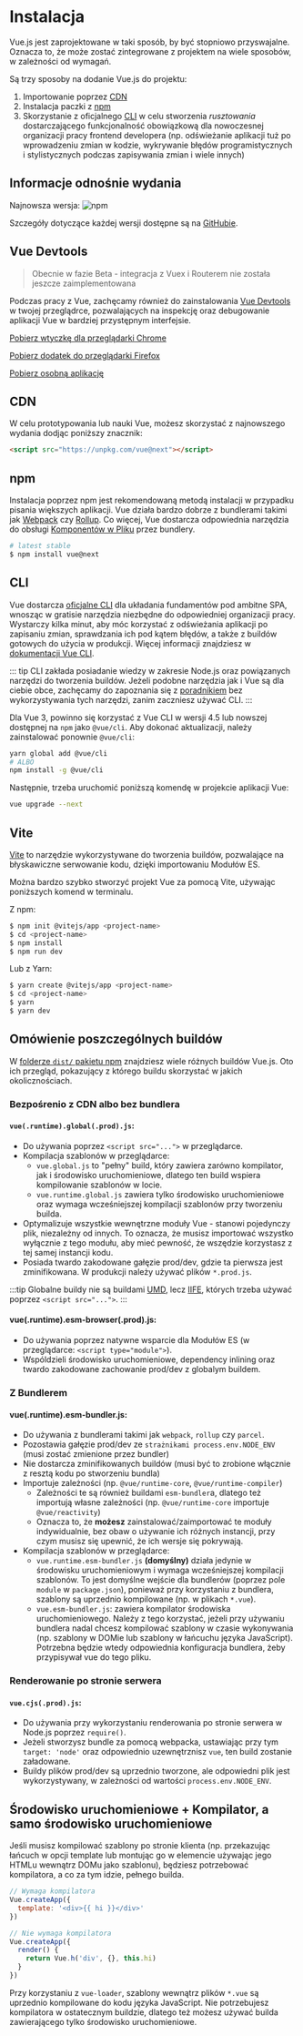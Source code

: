 # Instalacja

Vue.js jest zaprojektowane w taki sposób, by być stopniowo przyswajalne. Oznacza to, że może zostać zintegrowane z projektem na wiele sposobów, w zależności od wymagań.

Są trzy sposoby na dodanie Vue.js do projektu:

1. Importowanie poprzez [CDN](#cdn)
2. Instalacja paczki z [npm](#npm)
3. Skorzystanie z oficjalnego [CLI](#cli) w celu stworzenia _rusztowania_ dostarczającego funkcjonalność obowiązkową dla nowoczesnej organizacji pracy frontend developera (np. odświeżanie aplikacji tuż po wprowadzeniu zmian w kodzie, wykrywanie błędów programistycznych i stylistycznych podczas zapisywania zmian i wiele innych)

## Informacje odnośnie wydania

Najnowsza wersja: ![npm](https://img.shields.io/npm/v/vue/next.svg)

Szczegóły dotyczące każdej wersji dostępne są na [GitHubie](https://github.com/vuejs/vue-next/blob/master/CHANGELOG.md).

## Vue Devtools

> Obecnie w fazie Beta - integracja z Vuex i Routerem nie została jeszcze zaimplementowana

Podczas pracy z Vue, zachęcamy również do zainstalowania [Vue Devtools](https://github.com/vuejs/vue-devtools#vue-devtools) w twojej przeglądrce, pozwalających na inspekcję oraz debugowanie aplikacji Vue w bardziej przystępnym interfejsie.

[Pobierz wtyczkę dla przeglądarki Chrome](https://chrome.google.com/webstore/detail/vuejs-devtools/ljjemllljcmogpfapbkkighbhhppjdbg)

[Pobierz dodatek do przeglądarki Firefox](https://addons.mozilla.org/en-US/firefox/addon/vue-js-devtools/)

[Pobierz osobną aplikację](https://github.com/vuejs/vue-devtools/blob/dev/packages/shell-electron/README.md)

## CDN

W celu prototypowania lub nauki Vue, możesz skorzystać z najnowszego wydania dodjąc poniższy znacznik:

```html
<script src="https://unpkg.com/vue@next"></script>
```

## npm

Instalacja poprzez npm jest rekomendowaną metodą instalacji w przypadku pisania większych aplikacji. Vue działa bardzo dobrze z bundlerami takimi jak [Webpack](https://webpack.js.org/) czy [Rollup](https://rollupjs.org/). Co więcej, Vue dostarcza odpowiednia narzędzia do obsługi [Komponentów w Pliku](../guide/single-file-component.html) przez bundlery.

```bash
# latest stable
$ npm install vue@next
```

## CLI

Vue dostarcza [oficjalne CLI](https://github.com/vuejs/vue-cli) dla układania fundamentów pod ambitne SPA, wnosząc w gratisie narzędzia niezbędne do odpowiedniej organizacji pracy. Wystarczy kilka minut, aby móc korzystać z odświeżania aplikacji po zapisaniu zmian, sprawdzania ich pod kątem błędów, a także z buildów gotowych do użycia w produkcji. Więcej informacji znajdziesz w [dokumentacji Vue CLI](https://cli.vuejs.org).

::: tip
CLI zakłada posiadanie wiedzy w zakresie Node.js oraz powiązanych narzędzi do tworzenia buildów. Jeżeli podobne narzędzia jak i Vue są dla ciebie obce, zachęcamy do zapoznania się z [poradnikiem](./introduction.html) bez wykorzystywania tych narzędzi, zanim zaczniesz używać CLI.
:::

Dla Vue 3, powinno się korzystać z Vue CLI w wersji 4.5 lub nowszej dostępnej na `npm` jako `@vue/cli`. Aby dokonać aktualizacji, należy zainstalować ponownie `@vue/cli`:

```bash
yarn global add @vue/cli
# ALBO
npm install -g @vue/cli
```

Następnie, trzeba uruchomić poniższą komendę w projekcie aplikacji Vue:

```bash
vue upgrade --next
```

## Vite

[Vite](https://github.com/vitejs/vite) to narzędzie wykorzystywane do tworzenia buildów, pozwalające na błyskawiczne serwowanie kodu, dzięki importowaniu Modułów ES.

Można bardzo szybko stworzyć projekt Vue za pomocą Vite, używając poniższych komend w terminalu.

Z npm:

```bash
$ npm init @vitejs/app <project-name>
$ cd <project-name>
$ npm install
$ npm run dev
```

Lub z Yarn:

```bash
$ yarn create @vitejs/app <project-name>
$ cd <project-name>
$ yarn
$ yarn dev
```

## Omówienie poszczególnych buildów

W [folderze `dist/` pakietu npm](https://cdn.jsdelivr.net/npm/vue@3.0.2/dist/) znajdziesz wiele różnych buildów Vue.js. Oto ich przegląd, pokazujący z którego buildu skorzystać w jakich okolicznościach.

### Bezpośrenio z CDN albo bez bundlera

#### `vue(.runtime).global(.prod).js`:

- Do używania poprzez `<script src="...">` w przeglądarce.
- Kompilacja szablonów w przeglądarce:
  - `vue.global.js` to "pełny" build, który zawiera zarówno kompilator, jak i środowisko uruchomieniowe, dlatego ten build wspiera kompilowanie szablonów w locie.
  - `vue.runtime.global.js` zawiera tylko środowisko uruchomieniowe oraz wymaga wcześniejszej kompilacji szablonów przy tworzeniu builda.
- Optymalizuje wszystkie wewnętrzne moduły Vue - stanowi pojedynczy plik, niezależny od innych. To oznacza, że musisz importować wszystko wyłącznie z tego modułu, aby mieć pewność, że wszędzie korzystasz z tej samej instancji kodu.
- Posiada twardo zakodowane gałęzie prod/dev, gdzie ta pierwsza jest zminifikowana. W produkcji należy używać plików `*.prod.js`.

:::tip
Globalne buildy nie są buildami [UMD](https://github.com/umdjs/umd), lecz [IIFE](https://developer.mozilla.org/en-US/docs/Glossary/IIFE), których trzeba używać poprzez `<script src="...">`.
:::

#### vue(.runtime).esm-browser(.prod).js:

- Do używania poprzez natywne wsparcie dla Modułów ES (w przeglądarce: `<script type="module">`).
- Wspóldzieli środowisko uruchomieniowe, dependency inlining oraz twardo zakodowane zachowanie prod/dev z globalym buildem.

### Z Bundlerem

#### vue(.runtime).esm-bundler.js:

- Do używania z bundlerami takimi jak `webpack`, `rollup` czy `parcel`.
- Pozostawia gałęzie prod/dev ze `strażnikami process.env.NODE_ENV` (musi zostać zmienione przez bundler)
- Nie dostarcza zminifikowanych buildów (musi być to zrobione włącznie z resztą kodu po stworzeniu bundla)
- Importuje zależności (np. `@vue/runtime-core`, `@vue/runtime-compiler`)
  - Zależności te są również buildami `esm-bundler`a, dlatego też importują własne zależności (np. `@vue/runtime-core` importuje `@vue/reactivity`)
  - Oznacza to, że **możesz** zainstalować/zaimportować te moduły indywidualnie, bez obaw o używanie ich różnych instancji, przy czym musisz się upewnić, że ich wersje się pokrywają.
- Kompilacja szablonów w przeglądarce:
  - `vue.runtime.esm-bundler.js` **(domyślny)** działa jedynie w środowisku uruchomieniowym i wymaga wcześniejszej kompilacji szablonów. To jest domyślne wejście dla bundlerów (poprzez pole `module` w `package.json`), ponieważ przy korzystaniu z bundlera, szablony są uprzednio kompilowane (np. w plikach `*.vue`).
  - `vue.esm-bundler.js`: zawiera kompilator środowiska uruchomieniowego.
    Należy z tego korzystać, jeżeli przy używaniu bundlera nadal chcesz kompilować szablony w czasie wykonywania (np. szablony w DOMie lub szablony w łańcuchu języka JavaScript). Potrzebna będzie wtedy odpowiednia konfiguracja bundlera, żeby przypisywał vue do tego pliku.

### Renderowanie po stronie serwera

#### `vue.cjs(.prod).js`:

- Do używania przy wykorzystaniu renderowania po stronie serwera w Node.js poprzez `require()`.
- Jeżeli stworzysz bundle za pomocą webpacka, ustawiając przy tym `target: 'node'` oraz odpowiednio uzewnętrznisz `vue`, ten build zostanie załadowane.
- Buildy plików prod/dev są uprzednio tworzone, ale odpowiedni plik jest wykorzystywany, w zależności od wartości `process.env.NODE_ENV`.

## Środowisko uruchomieniowe + Kompilator, a samo środowisko uruchomieniowe

Jeśli musisz kompilować szablony po stronie klienta (np. przekazując łańcuch w opcji template lub montując go w elemencie używając jego HTMLu wewnątrz DOMu jako szablonu), będziesz potrzebować kompilatora, a co za tym idzie, pełnego builda.

```js
// Wymaga kompilatora
Vue.createApp({
  template: '<div>{{ hi }}</div>'
})

// Nie wymaga kompilatora
Vue.createApp({
  render() {
    return Vue.h('div', {}, this.hi)
  }
})
```

Przy korzystaniu z `vue-loader`, szablony wewnątrz plików `*.vue` są uprzednio kompilowane do kodu języka JavaScript. Nie potrzebujesz kompilatora w ostatecznym buildzie, dlatego też możesz używać builda zawierającego tylko środowisko uruchomieniowe.
